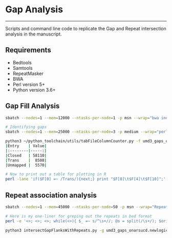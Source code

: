 # Gap Analysis
---

Scripts and command line code to replicate the Gap and Repeat intersection analysis in the manuscript.

## Requirements
* Bedtools
* Samtools
* RepeatMasker
* BWA
* Perl version 5+
* Python version 3.6+

## Gap Fill Analysis

```bash
sbatch --nodes=1 --mem=12000 --ntasks-per-node=1 -p msn --wrap="bwa index umd3_reference_genome.fasta"

# Identifying gaps
sbatch --nodes=1 --mem=25000 --ntasks-per-node=3 -p medium --wrap="perl identifyFilledGaps.pl -o umd3_reference_genome.fasta -s ../ARS-UCD1.2_Btau5.0.1Y/ARS-UCD1.2_Btau5.0.1Y.fa -g ~/rumen_longread_metagenome_assembly/binaries/GetMaskBedFasta/store/GetMaskBedFasta.jar -j /software/7/apps/java/1.8.0_121/bin/java -d umd3_gaps_onarsucd.newlogic.tab"

python3 ~/python_toolchain/utils/tabFileColumnCounter.py -f umd3_gaps_on_arsucd.tab -c 0 -m -d '\t'
|Entry    | Value|
|:--------|-----:|
|Closed   | 58110|
|Trans    |  8508|
|Unmapped |  5570|

# Now to print out a table for plotting in R
perl -lane 'if($F[0] =~ /Trans/){next;} print "$F[0]\t$F[4]\t$F[10]";' < umd3_gaps_onarsucd.newlogic.tab > umd3_gaps_onarsucd.newlogic.lens
```

## Repeat association analysis

```bash
sbatch --nodes=1 --mem=45000 --ntasks-per-node=50 -p msn --wrap="RepeatMasker -pa 50 -q -species cow -no_is -gff ../ARS-UCD1.2_Btau5.0.1Y/ARS-UCD1.2_Btau5.0.1Y.fa"

# Here is my one-liner for greping out the repeats in bed format
perl -e '<>; <>; <>; while(<>){ $_ =~ s/^\s+//; @s = split(/\s+/); $orient = ($s[8] eq "+")? "+" : "-"; $qlen = $s[12] - $s[11]; print "$s[4]\t$s[5]\t$s[6]\t$orient\t$s[9]\t$s[10]\t$qlen\n";}' < ARS-UCD1.2_Btau5.0.1Y.fa.out > ARS-UCD1.2_Btau5.0.1Y.fa.out.bed

python3 intersectGapFlanksWithRepeats.py -g umd3_gaps_onarsucd.newlogic.tab -r ARS-UCD1.2_Btau5.0.1Y.fa.out.bed -o umd3_gaps_repeat_intersections
```
